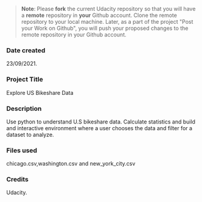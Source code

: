 >**Note**: Please **fork** the current Udacity repository so that you will have a **remote** repository in **your** Github account. Clone the remote repository to your local machine. Later, as a part of the project "Post your Work on Github", you will push your proposed changes to the remote repository in your Github account.

### Date created
23/09/2021.

### Project Title
Explore US Bikeshare Data

### Description
Use python to understand U.S bikeshare data. Calculate statistics and build and interactive environment
where a user chooses the data and filter for a dataset to analyze.

### Files used
chicago.csv,washington.csv and new_york_city.csv

### Credits
Udacity.
